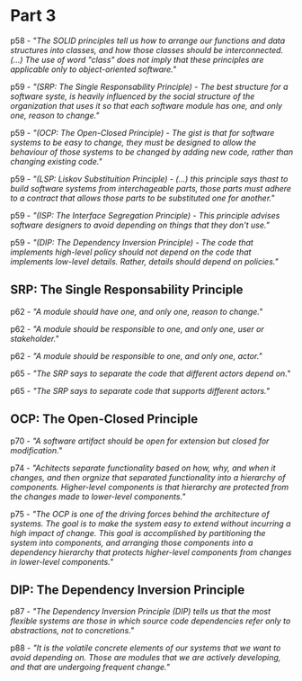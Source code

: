 # Part 3

p58 - _"The SOLID principles tell us how to arrange our functions and data structures into classes, and how those classes should be interconnected. \(...\) The use of word "class" does not imply that these principles are applicable only to object-oriented software."_

p59 - _"\(SRP: The Single Responsability Principle\) - The best structure for a software syste, is heavily influenced by the social structure of the organization that uses it so that each software module has one, and only one, reason to change."_

p59 - _"\(OCP: The Open-Closed Principle\) - The gist is that for software systems to be easy to change, they must be designed to allow the behaviour of those systems to be changed by adding new code, rather than changing existing code."_

p59 - _"\(LSP: Liskov Substituition Principle\) - \(...\) this principle says thast to build software systems from interchageable parts, those parts must adhere to a contract that allows those parts to be substituted one for another."_

p59 - _"\(ISP: The Interface Segregation Principle\) - This principle advises software designers to avoid depending on things that they don't use."_

p59 - _"\(DIP: The Dependency Inversion Principle\) - The code that implements high-level policy should not depend on the code that implements low-level details. Rather, details should depend on policies."_

## SRP: The Single Responsability Principle

p62 - _"A module should have one, and only one, reason to change."_

p62 - _"A module should be responsible to one, and only one, user or stakeholder."_

p62 - _"A module should be responsible to one, and only one, actor."_

p65 - _"The SRP says to separate the code that different actors depend on."_

p65 - _"The SRP says to separate code that supports different actors."_

## OCP: The Open-Closed Principle

p70 - _"A software artifact should be open for extension but closed for modification."_

p74 - _"Achitects separate functionality based on how, why, and when it changes, and then orgnize that separated functionality into a hierarchy of components. Higher-level components is that hierarchy are protected from the changes made to lower-level components."_

p75 - _"The OCP is one of the driving forces behind the architecture of systems. The goal is to make the system easy to extend without incurring a high impact of change. This goal is accomplished by partitioning the system into components, and arranging those components into a dependency hierarchy that protects higher-level components from changes in lower-level components."_

## DIP: The Dependency Inversion Principle

p87 - _"The Dependency Inversion Principle \(DIP\) tells us that the most flexible systems are those in which source code dependencies refer only to abstractions, not to concretions."_

p88 - _"It is the volatile concrete elements of our systems that we want to avoid depending on. Those are modules that we are actively developing, and that are undergoing frequent change."_

